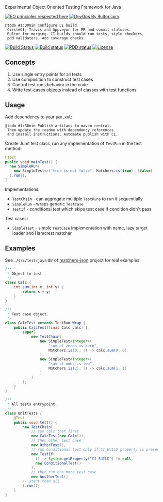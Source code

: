 Experimental Object Oriented Testing Framework for Java

[![EO principles respected here](http://www.elegantobjects.org/badge.svg)](http://www.elegantobjects.org)
[![DevOps By Rultor.com](http://www.rultor.com/b/g4s8/oot)](http://www.rultor.com/p/g4s8/oot)

```
@todo #1:30min Configure CI build.
 CircleCI, Travis and Appveyor for PR and commit statuses.
 Rultor for merging. CI builds should run tests, style checkers,
 pdd validators. Add coverage checks.
```
[![Build Status](https://img.shields.io/travis/g4s8/oot.svg?style=flat-square)](https://travis-ci.org/g4s8/oot)
[![Build status](https://ci.appveyor.com/api/projects/status/true?svg=true)](https://ci.appveyor.com/project/g4s8/oot)
[![PDD status](http://www.0pdd.com/svg?name=g4s8/oot)](http://www.0pdd.com/p?name=g4s8/oot)
[![License](https://img.shields.io/github/license/g4s8/oot.svg?style=flat-square)](https://github.com/g4s8/oot/blob/master/LICENSE)

## Concepts

 1. Use single entry points for all tests
 2. Use composition to construct test cases
 3. Control test runs behavior in the code
 4. Write test-cases objects instead of classes with test functions

## Usage

Add dependency to your `pom.xml`:
```
@todo #1:30min Publish artifact to maven central.
 Then update the readme with dependency references
 and install instructions. Automate publish with CI.
```

Create Junit test class, run any implementation of `TestRun` in the
test method:
```java
@Test
public void mainTest() {
  new SimpleRun(
    new SimpleTest<>("true is not false", Matchers.is(true), !false)
  ).run();
}
```
Implementations:
 - `TestChain` - can aggregate multiple `TestRun`s to run it sequentially
 - `SimpleRun` - wraps generic `TestCase`
 - `TestIf` - conditional test which skips test case if condition didn't pass

Test cases:
 - `SimpleTest` - simple `TestCase` implementation with name, lazy target loader and Hamcrest matcher


## Examples

See `./src/test/java` dir of [matchers-json](https://github.com/g4s8/matchers-json) project for real
examples.

```java
/**
 * Object to test
 */
class Calc {
    int sum(int x, int y) {
        return x + y;
    }
}

/**
 * Test case object.
 */
class CalcTest extends TestRun.Wrap {
    public CalcTest(final Calc calc) {
        super(
            new TestChain(
                new SimpleTest<Integer>(
                    "sum of zeros is zero",
                    Matchers.is(0), () -> calc.sum(0, 0)
                ),
                new SimpleTest<Integer>(
                    "sum of ones is two",
                    Matchers.is(2), () -> calc.sum(1, 1)
                )
            )
        );
    }
}

/**
 * All tests entrypoint.
 */
class UnitTests {
    @Test
    public void test() {
        new TestChain(
            // run calc test first
            new CalcTest(new Calc()),
            // then other test case
            new OtherTest(),
            // run conditional test only if CI_BUILD property is present
            new TestIf(
              () -> System.getProperty("CI_BUILD") != null,
              new ConditionalTest()
            ),
            // then run one more test case
            new AnotherTest()
        // start them all
        ).run();
    }
}
```
